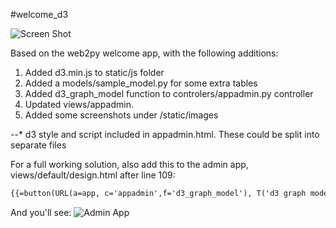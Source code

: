 #welcome_d3

![Screen Shot](https://github.com/willimoa/welcome_d3/blob/master/static/images/web2py_d3graphmodel.png)

Based on the web2py welcome app, with the following additions:

1. Added d3.min.js to static/js folder
2. Added a models/sample_model.py for some extra tables
3. Added d3_graph_model function to controlers/appadmin.py controller
4. Updated views/appadmin.
5. Added some screenshots under /static/images

--* d3 style and script included in appadmin.html.  These could be split into separate files

For a full working solution, also add this to the admin app, views/default/design.html after line 109:
```html
{{=button(URL(a=app, c='appadmin',f='d3_graph_model'), T('d3 graph model'))}}
```

And you'll see:
![Admin App](https://github.com/willimoa/welcome_d3/blob/master/static/images/web2pyadmin_with_d3graph.png)

